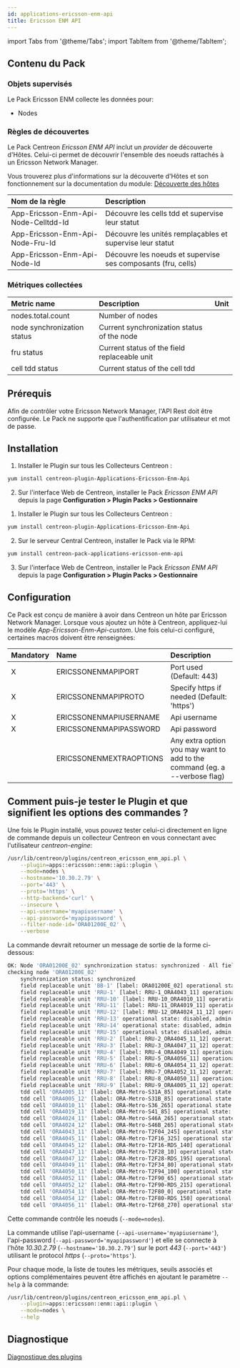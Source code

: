 ```yaml
---
id: applications-ericsson-enm-api
title: Ericsson ENM API
---
```

import Tabs from '@theme/Tabs';
import TabItem from '@theme/TabItem';


## Contenu du Pack

### Objets supervisés

Le Pack Ericsson ENM collecte les données pour:
* Nodes

### Règles de découvertes

<Tabs groupId="sync">
<TabItem value="Hosts" label="Hosts">

Le Pack Centreon *Ericsson ENM API* inclut un *provider* de découverte d'Hôtes.
Celui-ci permet de découvrir l'ensemble des noeuds rattachés à un Ericsson Network Manager.

Vous trouverez plus d'informations sur la découverte d'Hôtes et son fonctionnement sur la documentation du module:
[Découverte des hôtes](../../../monitoring/discovery/hosts-discovery)

</TabItem>
<TabItem value="Services" label="Services">

| Nom de la règle                      | Description                                                  |
| :----------------------------------- | :----------------------------------------------------------- |
| App-Ericsson-Enm-Api-Node-Celltdd-Id | Découvre les cells tdd et supervise leur statut              |
| App-Ericsson-Enm-Api-Node-Fru-Id     | Découvre les unités remplaçables et supervise leur statut    |
| App-Ericsson-Enm-Api-Node-Id         | Découvre les noeuds et supervise ses composants (fru, cells) |

</TabItem>
</Tabs>

### Métriques collectées

<Tabs groupId="sync">
<TabItem value="Nodes" label="Nodes">

| Metric name                 | Description                                  | Unit  |
| :-------------------------- | :------------------------------------------- | :---- |
| nodes.total.count           | Number of nodes                              |       |
| node synchronization status | Current synchronization status of the node   |       |
| fru status                  | Current status of the field replaceable unit |       |
| cell tdd status             | Current status of the cell tdd               |       |

</TabItem>
</Tabs>

## Prérequis

Afin de contrôler votre Ericsson Network Manager, l'API Rest doit être configurée.
Le Pack ne supporte que l'authentification par utilisateur et mot de passe.

## Installation

<Tabs groupId="sync">
<TabItem value="Online License" label="Online License">

1. Installer le Plugin sur tous les Collecteurs Centreon :

```bash
yum install centreon-plugin-Applications-Ericsson-Enm-Api
```

2. Sur l'interface Web de Centreon, installer le Pack *Ericsson ENM API* depuis la page **Configuration > Plugin Packs > Gestionnaire**

</TabItem>
<TabItem value="Offline License" label="Offline License">

1. Installer le Plugin sur tous les Collecteurs Centreon :

```bash
yum install centreon-plugin-Applications-Ericsson-Enm-Api
```

2. Sur le serveur Central Centreon, installer le Pack via le RPM:

```bash
yum install centreon-pack-applications-ericsson-enm-api
```

3. Sur l'interface Web de Centreon, installer le Pack *Ericsson ENM API* depuis la page **Configuration > Plugin Packs > Gestionnaire**

</TabItem>
</Tabs>

## Configuration

Ce Pack est conçu de manière à avoir dans Centreon un hôte par Ericsson Network Manager.
Lorsque vous ajoutez un hôte à Centreon, appliquez-lui le modèle *App-Ericsson-Enm-Api-custom*. 
Une fois celui-ci configuré, certaines macros doivent être renseignées:

| Mandatory | Name                    | Description                                                                |
| :-------- | :---------------------- | :------------------------------------------------------------------------- |
| X         | ERICSSONENMAPIPORT      | Port used (Default: 443)                                                   |
| X         | ERICSSONENMAPIPROTO     | Specify https if needed (Default: 'https')                                 |
| X         | ERICSSONENMAPIUSERNAME  | Api username                                                               |
| X         | ERICSSONENMAPIPASSWORD  | Api password                                                               |
|           | ERICSSONENMEXTRAOPTIONS | Any extra option you may want to add to the command (eg. a --verbose flag) |

## Comment puis-je tester le Plugin et que signifient les options des commandes ?

Une fois le Plugin installé, vous pouvez tester celui-ci directement en ligne de commande
depuis un collecteur Centreon en vous connectant avec l'utilisateur *centreon-engine*:

```bash
/usr/lib/centreon/plugins/centreon_ericsson_enm_api.pl \
    --plugin=apps::ericsson::enm::api::plugin \
    --mode=nodes \
    --hostname='10.30.2.79' \
    --port='443' \
    --proto='https' \
    --http-backend='curl' \
    --insecure \
    --api-username='myapiusername' \
    --api-password='myapipassword' \
    --filter-node-id='ORA01200E_02' \
    --verbose
```

La commande devrait retourner un message de sortie de la forme ci-dessous:

```bash
OK: Node 'ORA01200E_02' synchronization status: synchronized - All field replaceable units are ok - All tdd cells are ok | 'nodes.total.count'=1;;;0;
checking node 'ORA01200E_02'
    synchronization status: synchronized
    field replaceable unit 'BB-1' [label: ORA01200E_02] operational state: enabled, admin state: unlocked
    field replaceable unit 'RRU-1' [label: RRU-1_ORA4043_11] operational state: enabled, admin state: unlocked
    field replaceable unit 'RRU-10' [label: RRU-10_ORA4010_11] operational state: disabled, admin state: unlocked, availability status: [dependency_locked, dependency]
    field replaceable unit 'RRU-11' [label: RRU-11_ORA4019_11] operational state: disabled, admin state: unlocked, availability status: [dependency_locked, dependency]
    field replaceable unit 'RRU-12' [label: RRU-12_ORA4024_11_12] operational state: disabled, admin state: unlocked, availability status: [dependency_locked, dependency]
    field replaceable unit 'RRU-13' operational state: disabled, admin state: unlocked, availability status: [dependency_locked, dependency]
    field replaceable unit 'RRU-14' operational state: disabled, admin state: unlocked, availability status: [dependency_locked, dependency]
    field replaceable unit 'RRU-15' operational state: disabled, admin state: unlocked, availability status: [dependency_locked, dependency]
    field replaceable unit 'RRU-2' [label: RRU-2_ORA4045_11_12] operational state: enabled, admin state: unlocked
    field replaceable unit 'RRU-3' [label: RRU-3_ORA4047_11_12] operational state: enabled, admin state: unlocked
    field replaceable unit 'RRU-4' [label: RRU-4_ORA4049_11] operational state: enabled, admin state: unlocked
    field replaceable unit 'RRU-5' [label: RRU-5_ORA4056_11] operational state: enabled, admin state: unlocked
    field replaceable unit 'RRU-6' [label: RRU-6_ORA4054_11_12] operational state: enabled, admin state: unlocked
    field replaceable unit 'RRU-7' [label: RRU-7_ORA4052_11_12] operational state: enabled, admin state: unlocked
    field replaceable unit 'RRU-8' [label: RRU-8_ORA4050_11] operational state: enabled, admin state: unlocked
    field replaceable unit 'RRU-9' [label: RRU-9_ORA4005_11_12] operational state: disabled, admin state: unlocked, availability status: [dependency_locked, dependency]
    tdd cell 'ORA4005_11' [label: ORA-Metro-S31A_85] operational state: disabled, admin state: locked, availability status: [off_line]
    tdd cell 'ORA4005_12' [label: ORA-Metro-S31B_85] operational state: disabled, admin state: locked, availability status: [off_line]
    tdd cell 'ORA4010_11' [label: ORA-Metro-S36_265] operational state: disabled, admin state: locked, availability status: [off_line]
    tdd cell 'ORA4019_11' [label: ORA-Metro-S41_85] operational state: disabled, admin state: locked, availability status: [off_line]
    tdd cell 'ORA4024_11' [label: ORA-Metro-S46A_265] operational state: disabled, admin state: locked, availability status: [off_line]
    tdd cell 'ORA4024_12' [label: ORA-Metro-S46B_265] operational state: disabled, admin state: locked, availability status: [off_line]
    tdd cell 'ORA4043_11' [label: ORA-Metro-T2F04_245] operational state: enabled, admin state: unlocked
    tdd cell 'ORA4045_11' [label: ORA-Metro-T2F16_325] operational state: enabled, admin state: unlocked
    tdd cell 'ORA4045_12' [label: ORA-Metro-T2F16-RDS_140] operational state: enabled, admin state: unlocked
    tdd cell 'ORA4047_11' [label: ORA-Metro-T2F28_10] operational state: enabled, admin state: unlocked
    tdd cell 'ORA4047_12' [label: ORA-Metro-T2F28-RDS_195] operational state: enabled, admin state: unlocked
    tdd cell 'ORA4049_11' [label: ORA-Metro-T2F34_80] operational state: enabled, admin state: unlocked
    tdd cell 'ORA4050_11' [label: ORA-Metro-T2F94_100] operational state: enabled, admin state: unlocked
    tdd cell 'ORA4052_11' [label: ORA-Metro-T2F90_65] operational state: enabled, admin state: unlocked
    tdd cell 'ORA4052_12' [label: ORA-Metro-T2F90-RDS_215] operational state: enabled, admin state: unlocked
    tdd cell 'ORA4054_11' [label: ORA-Metro-T2F80_0] operational state: enabled, admin state: unlocked
    tdd cell 'ORA4054_12' [label: ORA-Metro-T2F80-RDS_150] operational state: enabled, admin state: unlocked
    tdd cell 'ORA4056_11' [label: ORA-Metro-T2F68_270] operational state: enabled, admin state: unlocked
```

Cette commande contrôle les noeuds (```--mode=nodes```).

La commande utilise l'api-username (```--api-username='myapiusername'```), l'api-password (```--api-password='myapipassword'```)
et elle se connecte à l'hôte _10.30.2.79_ (```--hostname='10.30.2.79'```) sur le port _443_ (```--port='443'```) utilisant le protocol _https_ (```--proto='https'```).

Pour chaque mode, la liste de toutes les métriques, seuils associés et options complémentaires peuvent être affichés
en ajoutant le paramètre ```--help``` à la commande:

```bash
/usr/lib/centreon/plugins/centreon_ericsson_enm_api.pl \
    --plugin=apps::ericsson::enm::api::plugin \
    --mode=nodes \
    --help
```

## Diagnostique

[Diagnostique des plugins](../tutorials/troubleshooting-plugins#http-and-api-checks)
